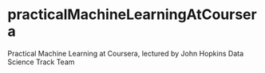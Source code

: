 # practicalMachineLearningAtCoursera
Practical Machine Learning at Coursera, lectured by John Hopkins Data Science Track Team
